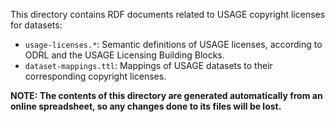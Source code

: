 This directory contains RDF documents related to USAGE copyright licenses for datasets:

* `usage-licenses.*`: Semantic definitions of USAGE licenses, according to ODRL and the USAGE Licensing Building Blocks.
* `dataset-mappings.ttl`: Mappings of USAGE datasets to their corresponding copyright licenses.

**NOTE: The contents of this directory are generated automatically from an online spreadsheet, so any changes 
done to its files will be lost.**